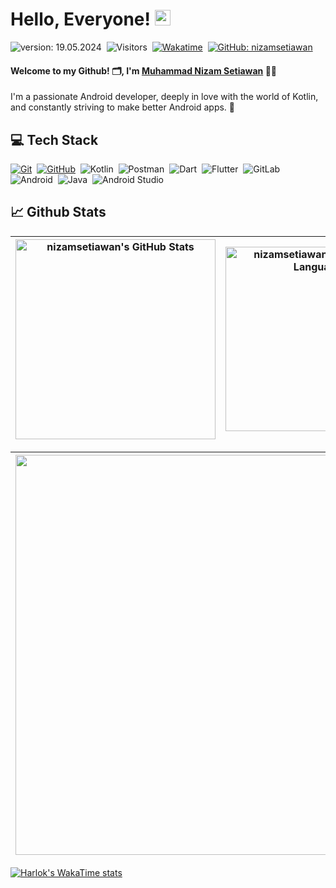 # Hello, Everyone! [<img src="https://media.giphy.com/media/hvRJCLFzcasrR4ia7z/giphy.gif" width="25px" height="25px">](https://nizamsetiawan.my.id/)

![version: 19.05.2024](https://img.shields.io/badge/version-19.05.2024-green)&nbsp;
![Visitors](https://komarev.com/ghpvc/?username=nizamsetiawan&style=flat&label=visitors&color=red)&nbsp;
[![Wakatime](https://wakatime.com/badge/user/2ced7ec5-155b-498b-be8c-c237cf4936d7.svg?style=flat&color=green)](https://wakatime.com/@nizam)&nbsp;
[![GitHub: nizamsetiawan](https://img.shields.io/github/followers/nizamsetiawan?label=follow&style=social&color=green)](https://github.com/nizamsetiawan)&nbsp;

#### Welcome to my Github! 🗂, I'm [Muhammad Nizam Setiawan](https://nizamsetiawan.my.id/) 👨‍💻
I'm a passionate Android developer, deeply in love with the world of Kotlin, and constantly striving to make better Android apps. 🚀

## 💻 Tech Stack
  [![Git](https://img.shields.io/badge/Git-%23F05033.svg?style=flat&logo=git&logoColor=white)](https://git-scm.com/)&nbsp;
  [![GitHub](https://img.shields.io/badge/-GitHub-05122A?style=flat&logo=github)](https://github.com/fachridantm/)&nbsp;
  ![Kotlin](https://img.shields.io/badge/Kotlin-%230095D5.svg?style=flat&logo=kotlin&logoColor=white)&nbsp;
  ![Postman](https://img.shields.io/badge/Postman-FF6C37?style=flat&logo=postman&logoColor=white)&nbsp;
  ![Dart](https://img.shields.io/badge/Dart-0175C2?style=flat&logo=dart&logoColor=white)&nbsp;
  ![Flutter](https://img.shields.io/badge/Flutter-02569B?style=flat&logo=flutter&logoColor=white)&nbsp;
  ![GitLab](https://img.shields.io/badge/GitLab-330F63?style=flat&logo=gitlab&logoColor=white)&nbsp;
  ![Android](https://img.shields.io/badge/Android-3DDC84?style=flat&logo=android&logoColor=white)&nbsp;
  ![Java](https://img.shields.io/badge/Java-007396?style=flat&logo=java&logoColor=white)&nbsp;
  ![Android Studio](https://img.shields.io/badge/Android%20Studio-3DDC84?style=flat&logo=android-studio&logoColor=white)&nbsp;

## 📈 Github Stats
  
| <img align="center" width="320px" src="https://github-readme-stats-eight-theta.vercel.app/api?username=nizamsetiawan&show_icons=true&hide_border=true&theme=tokyonight&include_all_commits=true&count_private=true" alt="nizamsetiawan's GitHub Stats"> | <img align="center" width="295px" src="https://github-readme-stats-eight-theta.vercel.app/api/top-langs/?username=nizamsetiawan&langs_count=8&layout=compact&hide_border=true&theme=tokyonight&count_private=false" alt="nizamsetiawan's Most Used Language">
| ------------- | ------------- |  

| <img width="640px" src="https://github-readme-streak-stats.herokuapp.com/?user=nizamsetiawan&hide_border=true&theme=tokyonight">
| ------------- |

[![Harlok's WakaTime stats](https://github-readme-stats.vercel.app/api/wakatime?username=nizam)](https://github.com/nizamsetiawan/github-readme-stats)
